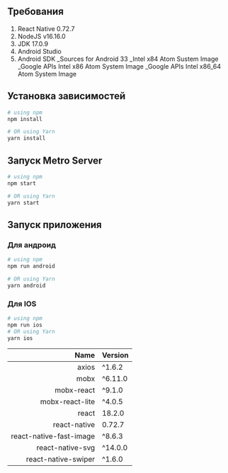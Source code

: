 ## Требования

1. React Native 0.72.7
1. NodeJS v16.16.0
1. JDK 17.0.9
1. Android Studio
1. Android SDK 
   _Sources for Android 33
   _Intel x84 Atom Sustem Image
   _Google APIs Intel x86 Atom System Image
   _Google APIs Intel x86_64 Atom System Image

## Установка зависимостей 

```bash
# using npm
npm install

# OR using Yarn
yarn install
```

## Запуск Metro Server

```bash
# using npm
npm start

# OR using Yarn
yarn start
```

## Запуск приложения

### Для андроид

```bash
# using npm
npm run android

# OR using Yarn
yarn android
```

### Для IOS

```bash
# using npm
npm run ios
# OR using Yarn
yarn ios
```


| Name | Version       |
|----------------------:|---------------|
|                  axios|         ^1.6.2|
|                   mobx|        ^6.11.0|
|             mobx-react|         ^9.1.0|
|        mobx-react-lite|         ^4.0.5|
|                  react|         18.2.0|
|           react-native|         0.72.7|
|react-native-fast-image|         ^8.6.3|
|       react-native-svg|        ^14.0.0|
|    react-native-swiper|         ^1.6.0|



